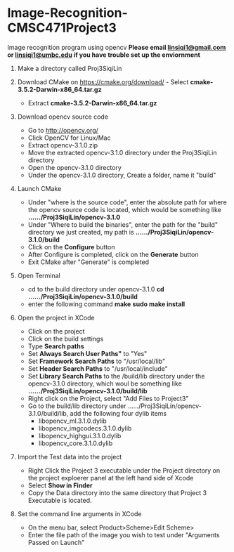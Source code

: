 # Image-Recognition-CMSC471Project3
Image recognition program using opencv
**Please email linsiqi1@gmail.com or linsiqi1@umbc.edu if you have trouble set up the enviornment**

1. Make a directory called Proj3SiqiLin

2. Download CMake on https://cmake.org/download/
        - Select **cmake-3.5.2-Darwin-x86_64.tar.gz**
	- Extract **cmake-3.5.2-Darwin-x86_64.tar.gz**
3. Download opencv source code
	- Go to http://opencv.org/
	- Click OpenCV for Linux/Mac
	- Extract opencv-3.1.0.zip 
	- Move the extracted opencv-3.1.0 directory under the Proj3SiqiLin directory
	- Open the opencv-3.1.0 directory
	- Under the opencv-3.1.0 directory, Create a folder, name it "build"
4. Launch CMake
	- Under "where is the source code", enter the absolute path for where the opencv source code is located, which would be something like **……/Proj3SiqiLin/opencv-3.1.0**
	- Under "Where to build the binaries", enter the path for the "build" directory we just created, my path is **……/Proj3SiqiLin/opencv-3.1.0/build**
	- Click on the **Configure** button
	- After Configure is completed, click on the **Generate** button
	- Exit CMake after "Generate" is completed
5. Open Terminal
	- cd to the build directory under opencv-3.1.0
		**cd ……/Proj3SiqiLin/opencv-3.1.0/build**
	- enter the following command
		**make**
		**sudo make install**

6. Open the project in XCode
	- Click on the project
	- Click on the build settings
	- Type **Search paths**
	- Set **Always Search User Paths"** to "Yes"
	- Set **Framework Search Paths** to "/usr/local/lib"
	- Set **Header Search Paths** to "/usr/local/include"
	- Set **Library Search Paths** to the /build/lib directory under the opencv-3.1.0 directory, which woul be something like
		**……/Proj3SiqiLin/opencv-3.1.0/build/lib**
	- Right click on the Project, select "Add Files to Project3"
	- Go to the build/lib directory under ……/Proj3SiqiLin/opencv-3.1.0/build/lib, add the following four dylib items
		* libopencv_ml.3.1.0.dylib
		* libopencv_imgcodecs.3.1.0.dylib
		* libopencv_highgui.3.1.0.dylib
		* libopencv_core.3.1.0.dylib

7. Import the Test data into the project
	- Right Click the Project 3 executable under the Project directory on the project exploerer panel at the left hand side of Xcode
	- Select **Show in Finder** 
	- Copy the Data directory into the same directory that Project 3 Executable is located.
8. Set the command line arguments in XCode
	*  On the menu bar, select Product>Scheme>Edit Scheme>
	* Enter the file path of the image you wish to test under "Arguments Passed on Launch"



